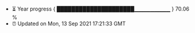 - ⏳ Year progress { █████████████████████▁▁▁▁▁▁▁▁▁ } 70.06 %
- ⏰ Updated on Mon, 13 Sep 2021 17:21:33 GMT


